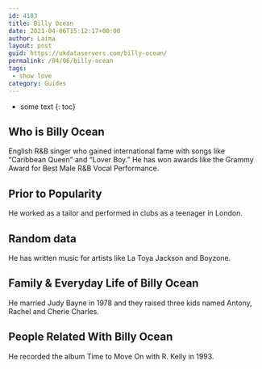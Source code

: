 ```yaml
---
id: 4103
title: Billy Ocean
date: 2021-04-06T15:12:17+00:00
author: Laima
layout: post
guid: https://ukdataservers.com/billy-ocean/
permalink: /04/06/billy-ocean
tags:
 - show love
category: Guides
---
```


* some text
{: toc}


## Who is Billy Ocean
                  
                  
                  
English R&B singer who gained international fame with songs like &#8220;Caribbean Queen&#8221; and &#8220;Lover Boy.&#8221; He has won awards like the Grammy Award for Best Male R&B Vocal Performance.
                  
              
            
              
            
                
                
                
## Prior to Popularity
                  
                  
                  
He worked as a tailor and performed in clubs as a teenager in London.
                  
              
            
              
            
                
                
                
## Random data
                  
                  
                  
He has written music for artists like La Toya Jackson and Boyzone.
                  
              
            
              
            
                
                
                
## Family & Everyday Life of Billy Ocean
                  
                  
                  
He married Judy Bayne in 1978 and they raised three kids named Antony, Rachel and Cherie Charles.
                  
              
            
              
            
                
                
                
## People Related With Billy Ocean
                  
                  
                  
He recorded the album Time to Move On with R. Kelly in 1993.
                  
              
            
              
            
                
              
            
              
              
            
            
              
            
          
          
          